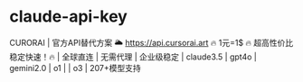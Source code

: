 # claude-api-key
CURORAI | 官方API替代方案 🌥️ https://api.cursorai.art 🔥 1元=1$ 🔥 超高性价比 稳定快速！🔥 | 全球直连 | 无需代理 | 企业级稳定 | claude3.5 | gpt4o | gemini2.0 | o1 | | o3 | 207+模型支持 
